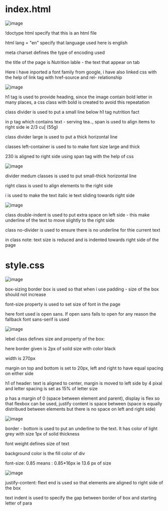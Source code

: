 # index.html

![image](https://github.com/EaswaranPottiK/Assignment3NutritionLabel/assets/38095510/0b2ae06f-96e9-4f8a-b398-f093d7b1a081)

!doctype html specify that this is an html file

html lang = "en" specify that language used here is english

meta charset defines the type of encoding used 

the title of the page is Nutrition lable - the text that appear on tab

Here i have inported a font family from google, i have also linked css with the help of link tag with href-source and rel- relationship

![image](https://github.com/EaswaranPottiK/Assignment3NutritionLabel/assets/38095510/61fc8991-4758-4689-9626-ccee3a60f896)

h1 tag is used to provide heading, since the image contain bold letter in many places, a css class with bold is created to avoid this repeatation 

class divider is used to put a small line below h1 tag nutrition fact

in p tag which contains text - serving tea.., span is used to align items to right side ie 2/3 cu[ (55g)

class divider large is used to put a thick horizontal line

classes left-container is used to to make font size large and thick 

230 is aligned to right side using span tag with the help of css

![image](https://github.com/EaswaranPottiK/Assignment3NutritionLabel/assets/38095510/1802b8c0-db6a-4e41-b4b8-a38733753e0a)

divider medum classes is used to put small-thick horizontal line

right class is used to align elements to the right side 

i is used to make the text italic ie text sliding towards right side

![image](https://github.com/EaswaranPottiK/Assignment3NutritionLabel/assets/38095510/ce69b237-e460-45c8-893f-a33a073e1c9b)

class double-indent is used to put extra space on left side - this make underline of the text to move slightly to the right side 

class no-divider is used to ensure there is no underline for thie current text 

in class note: text size is reduced and is indented towards right side of the page 

# style.css

![image](https://github.com/EaswaranPottiK/Assignment3NutritionLabel/assets/38095510/6bf82d95-9325-4376-ad8b-163510af3cdf)

box-sizing border box is used so that when i use padding - size of the box should not increase 

font-size property is used to set size of font in the page 

here font used is open sans. If open sans fails to open for any reason the fallback font sans-serif is used 

![image](https://github.com/EaswaranPottiK/Assignment3NutritionLabel/assets/38095510/21108f1b-b950-435e-bda9-df42abd47e32)

lebel class defines size and property of the box:

here border given is 2px of soild size with color black

width is 270px 

margin on top and bottom is set to 20px, left and right to have equal spacing on either side

h1 of header: text is aligned to center, margin is moved to left side by 4 pixal and letter spacing is set as 15% of letter size

p has a margin of 0 (space between element and parent), display is flex so that flexbox can be used, justify content is space between (space is equally distribued between elements but there is no space on left and right side)

![image](https://github.com/EaswaranPottiK/Assignment3NutritionLabel/assets/38095510/ae8fab9b-63f3-4a0b-ac00-7e11c6d717ac)

border - bottom is used to put an underline to the text. It has color of light grey with size 1px of solid thickness

font weight defines size of text

background color is the fill color of div 

font-size: 0.85 means : 0.85*16px ie 13.6 px of size

![image](https://github.com/EaswaranPottiK/Assignment3NutritionLabel/assets/38095510/86ced4b6-4307-4a30-8787-71f8b70677be)

justify-content: flext end is used so that elements are aligned to right side of the box 

text indent is used to specify the gap between border of box and starting letter of para



















































